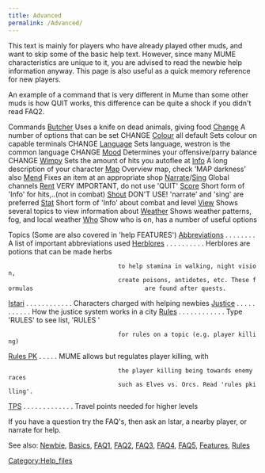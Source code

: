 ```yaml
---
title: Advanced
permalink: /Advanced/
---
```


This text is mainly for players who have already played other muds, and
want to skip some of the basic help text. However, since many MUME
characteristics are unique to it, you are advised to read the newbie
help information anyway. This page is also useful as a quick memory
reference for new players.

An example of a command that is very different in Mume than some other
muds is how QUIT works, this difference can be quite a shock if you
didn't read FAQ2.

Commands [Butcher](Butcher "wikilink") Uses a knife on dead animals,
giving food [Change](Change "wikilink") A number of options that can be
set CHANGE [Colour](Colour "wikilink") all default Sets colour on
capable terminals CHANGE [Language](Language "wikilink") <Type> Sets
language, westron is the common language CHANGE [Mood](Mood "wikilink")
<Type> Determines your offensive/parry balance CHANGE
[Wimpy](Wimpy "wikilink") <Number> Sets the amount of hits you autoflee
at [Info](Info "wikilink") A long description of your character
[Map](Map "wikilink") Overview map, check 'MAP darkness' also
[Mend](Mend "wikilink") Fixes an item at an appropriate shop
[Narrate](Narrate "wikilink")/[Sing](Sing "wikilink") Global channels
[Rent](Rent "wikilink") VERY IMPORTANT, do not use 'QUIT'
[Score](Score "wikilink") Short form of 'Info' for hits,..(not in
combat) [Shout](Shout "wikilink") DON'T USE! 'narrate' and 'sing' are
preferred [Stat](Stat "wikilink") Short form of 'Info' about combat and
level [View](View "wikilink") Shows several topics to view information
about [Weather](Weather "wikilink") Shows weather patterns, fog, and
local weather [Who](Who "wikilink") Show who is on, has a number of
useful options

Topics (Some are also covered in 'help FEATURES')
[Abbreviations](Abbreviations "wikilink") . . . . . . . . A list of
important abbreviations used [Herblores](Herblores "wikilink") . . . . .
. . . . . Herblores are potions that can be made herbs

`                               to help stamina in walking, night vision, `
`                               create poisons, antidotes, etc. These formulas`
`                               are found after quests.`

[Istari](Istari "wikilink") . . . . . . . . . . . . Characters charged
with helping newbies [Justice](Justice "wikilink") . . . . . . . . . . .
How the justice system works in a city [Rules](Rules "wikilink") . . . .
. . . . . . . . Type 'RULES' to see list, 'RULES <topic>'

`                               for rules on a topic (e.g. player killing)`

[Rules PK](Rules_PK "wikilink") . . . . . MUME allows but regulates
player killing, with

`                               the player killing being towards enemy races`
`                               such as Elves vs. Orcs. Read 'rules pkilling'. `

[TPS](TPS "wikilink") . . . . . . . . . . . . . Travel points needed for
higher levels

If you have a question try the FAQ's, then ask an Istar, a nearby
player, or narrate for help.

See also: [Newbie](Newbie "wikilink"), [Basics](Basics "wikilink"),
[FAQ1](FAQ1 "wikilink"), [FAQ2](FAQ2 "wikilink"),
[FAQ3](FAQ3 "wikilink"), [FAQ4](FAQ4 "wikilink"),
[FAQ5](FAQ5 "wikilink"), [Features](Features "wikilink"),
[Rules](Rules "wikilink")

[Category:Help_files](Category:Help_files "wikilink")